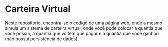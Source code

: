# Carteira Virtual
Neste repositorio, encontra-se o codigo de uma página web, onde a mesmo simula um sistema de carteira virtual, onde você pode colocar a quantia que você possui, a quantia que vc tem que pagar e a quantia que você ganhou (não possui persistência de dados). 
